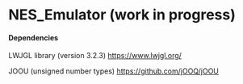 # NES_Emulator (work in progress)

#### Dependencies
LWJGL library (version 3.2.3) https://www.lwjgl.org/

JOOU (unsigned number types) https://github.com/jOOQ/jOOU